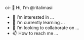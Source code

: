 oi- 👋 Hi, I’m @ritalimasi
- 👀 I’m interested in ...
- 🌱 I’m currently learning ...
- 💞️ I’m looking to collaborate on ...
- 📫 How to reach me ...

<!---
ritalimasi/ritalimasi is a ✨ special ✨ repository because its `README.md` (this file) appears on your GitHub profile.
You can click the Preview link to take a look at your changes.
--->
